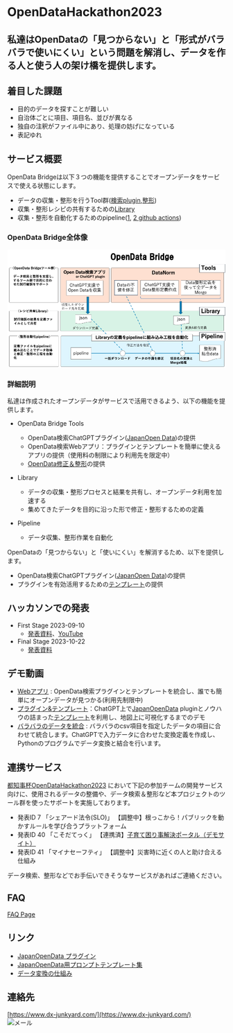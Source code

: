 # OpenDataHackathon2023

## 私達はOpenDataの「見つからない」と「形式がバラバラで使いにくい」という問題を解消し、データを作る人と使う人の架け橋を提供します。

## 着目した課題
- 目的のデータを探すことが難しい
- 自治体ごとに項目、項目名、並びが異なる
- 独自の注釈がファイル中にあり、処理の妨げになっている
- 表記ゆれ


## サービス概要
OpenData Bridgeは以下３つの機能を提供することでオープンデータをサービスで使える状態にします。
- データの収集・整形を行うTool群([検索plugin](https://github.com/FooQoo/japan-opendata-chatgpt-plugin/blob/develop/docs/usage.md),[整形](https://github.com/dx-junkyard/OpenData-Bridge-DataNorm))
- 収集・整形レシピの共有するための[Library](https://github.com/dx-junkyard/OpenData-Library)
- 収集・整形を自動化するためのpipeline([1](https://github.com/dx-junkyard/OpenData-Bridge-DataNorm#b-pipeline%E3%81%A7%E8%87%AA%E5%8B%95%E5%8C%96), [2 github actions](https://github.com/dx-junkyard/OpenData-Bridge-DataPipeline))

### OpenData Bridge全体像
![OpenData Bridge全体像](whole_image.png)


### 詳細説明
私達は作成されたオープンデータがサービスで活用できるよう、以下の機能を提供します。
- OpenData Bridge Tools
  - OpenData検索ChatGPTプラグイン([JapanOpen Data](https://github.com/FooQoo/japan-opendata-chatgpt-plugin/blob/develop/docs/usage.md))の提供
  - OpenData検索Webアプリ：プラグインとテンプレートを簡単に使えるアプリの提供（使用料の制限により利用先を限定中）
  - [OpenData修正＆整形](https://github.com/dx-junkyard/OpenData-Bridge-DataNorm/blob/main/README.md)の提供

- Library
  - データの収集・整形プロセスと結果を共有し、オープンデータ利用を加速する
  - 集めてきたデータを目的に沿った形で修正・整形するための定義

- Pipeline
  - データ収集、整形作業を自動化


OpenDataの「見つからない」と「使いにくい」を解消するため、以下を提供します。
- OpenData検索ChatGPTプラグイン([JapanOpen Data](https://github.com/FooQoo/japan-opendata-chatgpt-plugin/blob/develop/docs/usage.md))の提供
- プラグインを有効活用するための[テンプレート](https://github.com/dx-junkyard/OpenDataHackathon2023/tree/main/prompt_template)の提供

## ハッカソンでの発表
- First Stage 2023-09-10
  - [発表資料](OpenData-Bridge_ODH23_0910.pdf)、[YouTube](https://youtu.be/0QoSDb9AM9o)
- Final Stage 2023-10-22
  - [発表資料](OpenData-Bridge_ODH23_1022.pdf)

## デモ動画
- [Webアプリ](https://youtu.be/JeJejE0zTpw) : OpenData検索プラグインとテンプレートを統合し、誰でも簡単にオープンデータが見つかる(利用先制限中)
- [プラグイン&テンプレート](https://youtu.be/yfqMH_vYTvU)：ChatGPT上で[JapanOpenData](https://github.com/FooQoo/japan-opendata-chatgpt-plugin/blob/develop/docs/usage.md) pluginとノウハウの詰まった[テンプレート](https://github.com/dx-junkyard/OpenDataHackathon2023/tree/main/prompt_template)を利用し、地図上に可視化するまでのデモ
- [バラバラのデータを統合](https://youtu.be/GS9HADN9fh8) : バラバラのcsv項目を指定したデータの項目に合わせて統合します。ChatGPTで入力データに合わせた変換定義を作成し、Pythonのプログラムでデータ変換と結合を行います。

## 連携サービス
[都知事杯OpenDataHackathon2023](https://odhackathon.metro.tokyo.lg.jp/) において下記の参加チームの開発サービス向けに、使用されるデータの整備や、データ検索＆整形など本プロジェクトのツール群を使ったサポートを実施しております。
- 発表ID 7  「シェアード法令(SLO)」 【調整中】根っこから！パブリックを動かすルールを学び合うプラットフォーム
- 発表ID 40 「こそだてっく」  【連携済】[子育て困り事解決ポータル（デモサイト）](https://preview.studio.site/live/V5a7JbynqR)
- 発表ID 41 「マイナセーフティ」 【調整中】災害時に近くの人と助け合える仕組み

データ検索、整形などでお手伝いできそうなサービスがあればご連絡ください。


## FAQ
[FAQ Page](Sep10-2023_FAQ.md)

## リンク
- [JapanOpenData プラグイン](https://github.com/FooQoo/japan-opendata-chatgpt-plugin/blob/develop/docs/usage.md)
- [JapanOpenData用プロンプトテンプレート集](https://github.com/dx-junkyard/OpenDataHackathon2023/tree/main/prompt_template)
- [データ変換の仕組み](https://github.com/dx-junkyard/OpenData-Bridge-DataNorm)

## 連絡先
[https://www.dx-junkyard.com/](https://www.dx-junkyard.com/)  
![メール](em_add.png)
